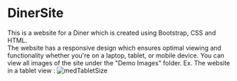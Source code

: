 # DinerSite
This is a website for a Diner which is created using Bootstrap, CSS and HTML.  
The website has a responsive design which ensures optimal viewing and functionality whether you're on a laptop, tablet, or mobile device. 
You can view all images of the site under the "Demo Images" folder.
Ex. The  website in a tablet view : 
![medTabletSize](https://github.com/EshaRaicar/DinerSite/assets/107826151/073db205-1300-4d19-82da-2f659e4af41f)
